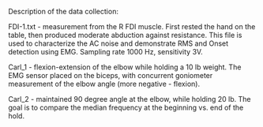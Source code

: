 Description of the data collection:

FDI-1.txt - measurement from the R FDI muscle. First rested the hand on the table, then produced moderate abduction against resistance. This file is used to characterize the AC noise and demonstrate RMS and Onset detection using EMG. Sampling rate 1000 Hz, sensitivity 3V.

Carl_1 - flexion-extension of the elbow while holding a 10 lb weight. The EMG sensor placed on the biceps, with concurrent goniometer measurement of the elbow angle (more negative - flexion).

Carl_2 - maintained 90 degree angle at the elbow, while holding 20 lb. The goal is to compare the median frequency at the beginning vs. end of the hold.
